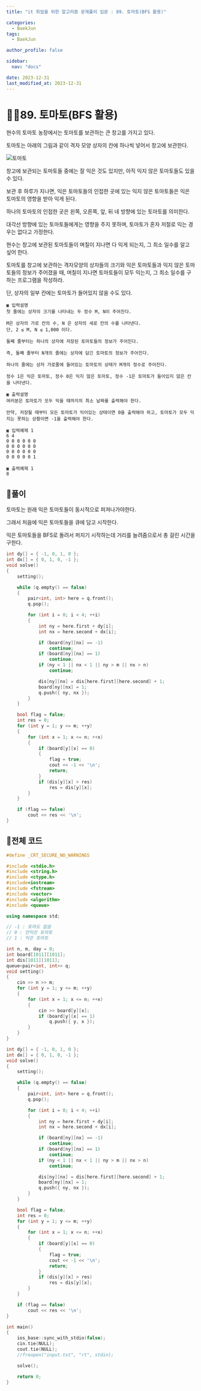 ```yaml
---
title: "it 취업을 위한 알고리즘 문제풀이 입문 : 89. 토마토(BFS 활용)"

categories:
  - BaekJun
tags:
  - BaekJun

author_profile: false

sidebar:
  nav: "docs"

date: 2023-12-31
last_modified_at: 2023-12-31
---
```


# 🙇‍♀️89. 토마토(BFS 활용)

현수의 토마토 농장에서는 토마토를 보관하는 큰 창고를 가지고 있다.  

토마토는 아래의 그림과 같이 격자 모양 상자의 칸에 하나씩 넣어서 창고에 보관한다.  

![토마토](https://github.com/stopresent/BOJ/assets/86364202/6ea80ca7-e45c-464b-a663-0af93f2f8e30)  

창고에 보관되는 토마토들 중에는 잘 익은 것도 있지만, 아직 익지 않은 토마토들도 있을 수 있다.  

보관 후 하루가 지나면, 익은 토마토들의 인접한 곳에 있는 익지 않은 토마토들은 익은 
토마토의 영향을 받아 익게 된다.  

하나의 토마토의 인접한 곳은 왼쪽, 오른쪽, 앞, 뒤 네 방향에 있는 토마토를 의미한다.  
 
 
대각선 방향에 있는 토마토들에게는 영향을 주지 못하며, 토마토가 혼자 저절로 익는 경우는 없다고 가정한다.  

현수는 창고에 보관된 토마토들이 며칠이 지나면 다 익게 되는지, 그 최소 일수를 알고 싶어 한다.  

토마토를 창고에 보관하는 격자모양의 상자들의 크기와 익은 토마토들과 익지 않은 토마토들의 정보가 주어졌을 때, 며칠이 지나면 토마토들이 모두 익는지, 그 최소 일수를 구하는 프로그램을 작성하라.  

단, 상자의 일부 칸에는 토마토가 들어있지 않을 수도 있다.  

```
▣ 입력설명
첫 줄에는 상자의 크기를 나타내는 두 정수 M, N이 주어진다. 

M은 상자의 가로 칸의 수, N 은 상자의 세로 칸의 수를 나타낸다. 
단, 2 ≤ M, N ≤ 1,000 이다. 

둘째 줄부터는 하나의 상자에 저장된 토마토들의 정보가 주어진다. 

즉, 둘째 줄부터 N개의 줄에는 상자에 담긴 토마토의 정보가 주어진다. 

하나의 줄에는 상자 가로줄에 들어있는 토마토의 상태가 M개의 정수로 주어진다. 

정수 1은 익은 토마토, 정수 0은 익지 않은 토마토, 정수 -1은 토마토가 들어있지 않은 칸을 나타낸다. 

▣ 출력설명
여러분은 토마토가 모두 익을 때까지의 최소 날짜를 출력해야 한다. 

만약, 저장될 때부터 모든 토마토가 익어있는 상태이면 0을 출력해야 하고, 토마토가 모두 익지는 못하는 상황이면 -1을 출력해야 한다.

▣ 입력예제 1 
6 4
0 0 0 0 0 0
0 0 0 0 0 0
0 0 0 0 0 0
0 0 0 0 0 1

▣ 출력예제 1
8
```

## 🚀풀이

토마토는 원래 익은 토마토들이 동시적으로 퍼져나가야한다.  

그래서 처음에 익은 토마토들을 큐에 담고 시작한다.  

익은 토마토들을 BFS로 돌려서 퍼지기 시작하는데 거리를 늘려줌으로서 총 걸린 시간을 구한다.  

```cpp
int dy[] = { -1, 0, 1, 0 };
int dx[] = { 0, 1, 0, -1 };
void solve()
{
	setting();

	while (q.empty() == false)
	{
		pair<int, int> here = q.front();
		q.pop();

		for (int i = 0; i < 4; ++i)
		{
			int ny = here.first + dy[i];
			int nx = here.second + dx[i];

			if (board[ny][nx] == -1)
				continue;
			if (board[ny][nx] == 1)
				continue;
			if (ny < 1 || nx < 1 || ny > m || nx > n)
				continue;

			dis[ny][nx] = dis[here.first][here.second] + 1;
			board[ny][nx] = 1;
			q.push({ ny, nx });
		}
	}

	bool flag = false;
	int res = 0;
	for (int y = 1; y <= m; ++y)
	{
		for (int x = 1; x <= n; ++x)
		{
			if (board[y][x] == 0)
			{
				flag = true;
				cout << -1 << '\n';
				return;
			}
			if (dis[y][x] > res)
				res = dis[y][x];
		}
	}

	if (flag == false)
		cout << res << '\n';
}
```

## 🚀전체 코드

```cpp
#define _CRT_SECURE_NO_WARNINGS

#include <stdio.h>
#include <string.h>
#include <ctype.h>
#include<iostream>
#include <fstream>
#include <vector>
#include <algorithm>
#include <queue>

using namespace std;

// -1 : 토마도 없음
// 0 : 안익은 토마토
// 1 : 익은 토마토

int n, m, day = 0;
int board[1011][1011];
int dis[1011][1011];
queue<pair<int, int>> q;
void setting()
{
	cin >> n >> m;
	for (int y = 1; y <= m; ++y)
	{
		for (int x = 1; x <= n; ++x)
		{
			cin >> board[y][x];
			if (board[y][x] == 1)
				q.push({ y, x });
		}
	}
}

int dy[] = { -1, 0, 1, 0 };
int dx[] = { 0, 1, 0, -1 };
void solve()
{
	setting();

	while (q.empty() == false)
	{
		pair<int, int> here = q.front();
		q.pop();

		for (int i = 0; i < 4; ++i)
		{
			int ny = here.first + dy[i];
			int nx = here.second + dx[i];

			if (board[ny][nx] == -1)
				continue;
			if (board[ny][nx] == 1)
				continue;
			if (ny < 1 || nx < 1 || ny > m || nx > n)
				continue;

			dis[ny][nx] = dis[here.first][here.second] + 1;
			board[ny][nx] = 1;
			q.push({ ny, nx });
		}
	}

	bool flag = false;
	int res = 0;
	for (int y = 1; y <= m; ++y)
	{
		for (int x = 1; x <= n; ++x)
		{
			if (board[y][x] == 0)
			{
				flag = true;
				cout << -1 << '\n';
				return;
			}
			if (dis[y][x] > res)
				res = dis[y][x];
		}
	}

	if (flag == false)
		cout << res << '\n';
}

int main()
{
	ios_base::sync_with_stdio(false);
	cin.tie(NULL);
	cout.tie(NULL);
	//freopen("input.txt", "rt", stdin);

	solve();

	return 0;
}
```
